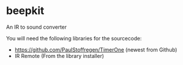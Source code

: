 # beepkit
An IR to sound converter

You will need the following libraries for the sourcecode:
* https://github.com/PaulStoffregen/TimerOne (newest from Github)
* IR Remote (From the library installer)